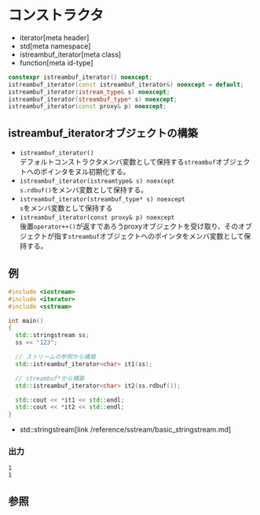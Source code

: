 # コンストラクタ
* iterator[meta header]
* std[meta namespace]
* istreambuf_iterator[meta class]
* function[meta id-type]

```cpp
constexpr istreambuf_iterator() noexcept;
istreambuf_iterator(const istreambuf_iterator&) noexcept = default;
istreambuf_iterator(istream_type& s) noexcept;
istreambuf_iterator(streambuf_type* s) noexcept;
istreambuf_iterator(const proxy& p) noexcept;
```

## istreambuf_iteratorオブジェクトの構築
- `istreambuf_iterator()`<br/>デフォルトコンストラクタメンバ変数として保持する`streambuf`オブジェクトへのポインタをヌル初期化する。
- `istreambuf_iterator(istreamtype& s) noexcept`<br/>`s.rdbuf()`をメンバ変数として保持する。
- `istreambuf_iterator(streambuf_type* s) noexcept`<br/>`s`をメンバ変数として保持する
- `istreambuf_iterator(const proxy& p) noexcept`<br/>後置`operator++()`が返すであろうproxyオブジェクトを受け取り、そのオブジェクトが指す`streambuf`オブジェクトへのポインタをメンバ変数として保持する。


## 例
```cpp example
#include <iostream>
#include <iterator>
#include <sstream>

int main()
{
  std::stringstream ss;
  ss << "123";

  // ストリームの参照から構築
  std::istreambuf_iterator<char> it1(ss);

  // streambuf*から構築
  std::istreambuf_iterator<char> it2(ss.rdbuf());

  std::cout << *it1 << std::endl;
  std::cout << *it2 << std::endl;
}
```
* std::stringstream[link /reference/sstream/basic_stringstream.md]

### 出力
```
1
1
```

## 参照



